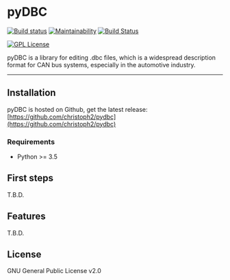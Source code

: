 pyDBC
=====

[![Build status](https://ci.appveyor.com/api/projects/status/6lf6kt2vle4jjou7?svg=true)](https://ci.appveyor.com/project/christoph2/pydbc)
[![Maintainability](https://api.codeclimate.com/v1/badges/ee1e493f62896f3fea61/maintainability)](https://codeclimate.com/github/christoph2/pydbc/maintainability)
[![Build Status](https://travis-ci.org/christoph2/pydbc.svg)](https://travis-ci.org/christoph2/pydbc)

[![GPL License](http://img.shields.io/badge/license-GPL-blue.svg)](http://opensource.org/licenses/GPL-2.0)

pyDBC is a library for editing .dbc files, which is a widespread description format for CAN bus systems, especially in the automotive industry.


---

## Installation

pyDBC is hosted on Github, get the latest release: [https://github.com/christoph2/pydbc](https://github.com/christoph2/pydbc)

### Requirements

- Python >= 3.5

## First steps

T.B.D.

## Features

T.B.D.

## License

GNU General Public License v2.0
